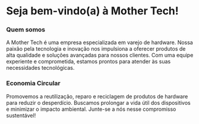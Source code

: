 # Seja bem-vindo(a) à Mother Tech!
### Quem somos
A Mother Tech é uma empresa especializada em varejo de hardware. Nossa paixão pela tecnologia e inovação nos impulsiona a oferecer produtos de alta qualidade e soluções avançadas para nossos clientes. Com uma equipe experiente e comprometida, estamos prontos para atender às suas necessidades tecnológicas.

### Economia Circular
Promovemos a reutilização, reparo e reciclagem de produtos de hardware para reduzir o desperdício. Buscamos prolongar a vida útil dos dispositivos e minimizar o impacto ambiental. Junte-se a nós nesse compromisso sustentável!
